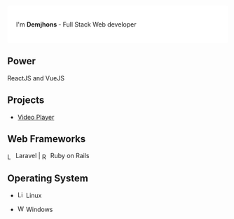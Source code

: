 <div style="display: flex; justify-content: space-between; align-items: center; background-color: #ffffff; padding: 20px; border-radius: 5px;">
  <div>
 
  <p align="center">  I'm <b> Demjhons </b>- Full Stack Web developer </p>



</div>
   
</div>

## Power
ReactJS and VueJS
  
  
## Projects

- [Video Player ](https://github.com/demjhons/javascript-video-player)

## Web Frameworks
<span style="display: inline;">
<img src="https://img.uxwing.com/wp-content/themes/uxwing/download/brands-social-media/laravel-icon.svg" alt="Laravel" width="15" height="15" style="vertical-align: middle;">
  Laravel
</span> |
  

<span style="display: inline;">
 <img src="https://img.uxwing.com/wp-content/themes/uxwing/download/brands-social-media/ruby-on-rails-icon.svg" alt="Ruby on Rails" width="15" height="15" style="vertical-align: middle;">
  Ruby on Rails
</span>



  
## Operating System

- <img src="https://img.uxwing.com/wp-content/themes/uxwing/download/brands-social-media/linux-icon.svg" alt="Linux" width="15" height="15"> Linux

- <img src="https://img.uxwing.com/wp-content/themes/uxwing/download/brands-social-media/windows-icon.svg" alt="Windows" width="15" height="15"> Windows











